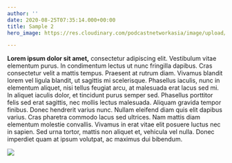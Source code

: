 ```yaml
---
author: ''
date: 2020-08-25T07:35:14.000+00:00
title: Sample 2
hero_image: https://res.cloudinary.com/podcastnetworkasia/image/upload/v1599365433/image/upload/2-0-the-sexy-minds-cover_pf2kyp.png

---
```

**Lorem ipsum dolor sit amet,** consectetur adipiscing elit. Vestibulum vitae elementum purus. In condimentum lectus ut nunc fringilla dapibus. Cras consectetur velit a mattis tempus. Praesent at rutrum diam. Vivamus blandit lorem vel ligula blandit, ut sagittis mi scelerisque. Phasellus iaculis, nunc in elementum aliquet, nisi tellus feugiat arcu, at malesuada erat lacus sed mi. In aliquet iaculis dolor, et tincidunt purus semper sed. Phasellus porttitor felis sed erat sagittis, nec mollis lectus malesuada. Aliquam gravida tempor finibus. Donec hendrerit varius nunc. Nullam eleifend diam quis elit dapibus varius. Cras pharetra commodo lacus sed ultrices. Nam mattis diam elementum molestie convallis. Vivamus in erat vitae elit posuere luctus nec in sapien. Sed urna tortor, mattis non aliquet et, vehicula vel nulla. Donec imperdiet quam at ipsum volutpat, ac maximus dui bibendum.

![](https://res.cloudinary.com/podcastnetworkasia/image/upload/q_auto/v1599362397/image/upload/2.0_Last_24_Hours_Cover_dh4n0j.png)